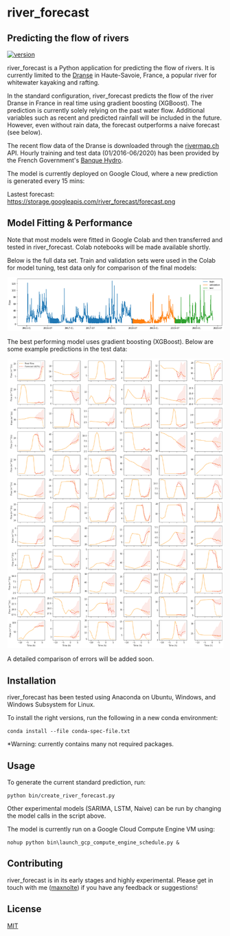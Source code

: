 # river_forecast
## Predicting the flow of rivers
[![version](https://img.shields.io/badge/version-0.0.1-yellow.svg)](https://semver.org)

river_forecast is a Python application for predicting the flow of rivers. It is currently limited to the [Dranse](https://en.wikipedia.org/wiki/Dranse_(Haute-Savoie)) in Haute-Savoie, France, a popular river for whitewater kayaking and rafting.

In the standard configuration, river_forecast predicts the flow of the river Dranse in France in real time using gradient boosting (XGBoost). The prediction is currently solely relying on the past water flow. Additional variables such as recent and predicted rainfall will be included in the future. However, even without rain data, the forecast outperforms a naive forecast (see below).

The recent flow data of the Dranse is downloaded through the [rivermap.ch](https://www.rivermap.ch/map.html#sprache=en&styled=1&zoom=12&lat=46.33953&lng=6.55717&inf=302) API. Hourly training and test data (01/2016-06/2020) has been provided by the French Government's [Banque Hydro](http://www.hydro.eaufrance.fr/stations/V0334010).

The model is currently deployed on Google Cloud, where a new prediction is generated every 15 mins:

Lastest forecast: https://storage.googleapis.com/river_forecast/forecast.png

## Model Fitting & Performance

Note that most models were fitted in Google Colab and then transferred and tested in river_forecast. Colab notebooks will be made available shortly.

Below is the full data set. Train and validation sets were used in the Colab for model tuning, test data only for comparison of the final models:

![Train-test split](https://raw.githubusercontent.com/maxnolte/river_forecast/master/images/test-validation-train.png?token=AAOW5LD3RD56KENPSQ6442C7JPNTW)

The best performing model uses gradient boosting (XGBoost). Below are some example predictions in the test data:

![Prediction examples](https://raw.githubusercontent.com/maxnolte/river_forecast/master/images/dranse-forecast.png?token=AAOW5LFAAYMOAJQFW4D5UFS7JPNZC)

A detailed comparison of errors will be added soon.

## Installation

river_forecast has been tested using Anaconda on Ubuntu, Windows, and Windows Subsystem for Linux.

To install the right versions, run the following in a new conda environment:

    conda install --file conda-spec-file.txt

*Warning: currently contains many not required packages.

## Usage

To generate the current standard prediction, run:

    python bin/create_river_forecast.py
    
Other experimental models (SARIMA, LSTM, Naive) can be run by changing the model calls in the script above.

The model is currently run on a Google Cloud Compute Engine VM using:

    nohup python bin\launch_gcp_compute_engine_schedule.py &

## Contributing

river_forecast is in its early stages and highly experimental. Please get in touch with me ([maxnolte](https://github.com/maxnolte)) if you have any feedback or suggestions!

## License

[MIT](https://choosealicense.com/licenses/mit/)
